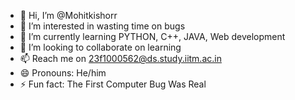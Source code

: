 - 👋 Hi, I’m @Mohitkishorr
- 👀 I’m interested in wasting time on bugs
- 🌱 I’m currently learning PYTHON, C++, JAVA, Web development 
- 💞️ I’m looking to collaborate on learning
- 📫 Reach me on 23f1000562@ds.study.iitm.ac.in
- 😄 Pronouns: He/him
- ⚡ Fun fact: The First Computer Bug Was Real

<!---
Mohitkishorr/Mohitkishorr is a ✨ special ✨ repository because its `README.md` (this file) appears on your GitHub profile.
You can click the Preview link to take a look at your changes.
--->
